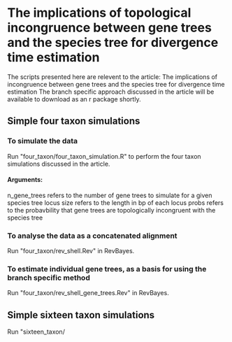 # The implications of topological incongruence between gene trees and the species tree for divergence time estimation

The scripts presented here are relevent to the article: The implications of incongruence between gene trees and the species tree for divergence time estimation 
The branch specific approach discussed in the article will be available to download as an r package shortly.

## Simple four taxon simulations

### To simulate the data
Run "four_taxon/four_taxon_simulation.R" to perform the four taxon simulations discussed in the article.

#### Arguments: 
n_gene_trees refers to the number of gene trees to simulate for a given species tree
locus size refers to the length in bp of each locus
probs refers to the probavbility that gene trees are topologically incongruent with the species tree

### To analyse the data as a concatenated alignment
Run "four_taxon/rev_shell.Rev" in RevBayes. 

### To estimate individual gene trees, as a basis for using the branch specific method 
Run "four_taxon/rev_shell_gene_trees.Rev" in RevBayes.

## Simple sixteen taxon simulations
Run "sixteen_taxon/
